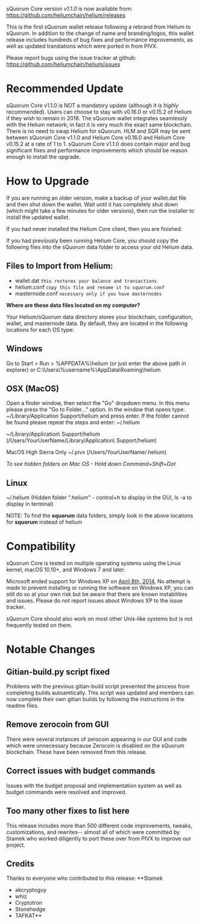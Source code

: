 sQuorum Core version *v1.1.0* is now available from:  <https://github.com/heliumchain/helium/releases>

This is the first sQuorum wallet release following a rebrand from Helium to sQuorum. In addition to the change of name and branding/logos, this wallet release includes hundreds of bug fixes and performance improvements, as well as updated translations which were ported in from PIVX.

Please report bugs using the issue tracker at github: <https://github.com/heliumchain/helium/issues>


Recommended Update
==============

sQuorum Core v1.1.0 is NOT a mandatory update (although it is *highly* recommended). Users can choose to stay with v0.16.0 or v0.15.2 of Helium if they wish to remain in 2018. The sQuorum wallet integrates seamlessly with the Helium network; in fact it is very much the exact same blockchain.  There is no need to swap Helium for sQuorum.  HLM and SQR may be sent between sQuorum Core v1.1.0 and Helium Core v0.16.0 and Helium Core v0.15.2 at a rate of 1 to 1.  sQuorum Core v1.1.0 does contain major and bug significant fixes and performance improvements which should be reason enough to install the upgrade.

How to Upgrade
==============

If you are running an older version, make a backup of your wallet.dat file and then shut down the wallet. Wait until it has completely shut down (which might take a few minutes for older versions), then run the installer to install the updated wallet.

If you had never installed the Helium Core client, then you are finished.

If you had previously been running Helium Core, you should copy the following files into the sQuorum data folder to access your old Helium data.

Files to Import from Helium:
--------------------------

- wallet.dat `this restores your balance and transactions`
- helium.conf `copy this file and rename it to squorum.conf`
- masternode.conf `necessary only if you have masternodes`


**Where are these data files located on my computer?**

Your Helium/sQuorum data directory stores your blockchain, configuration, wallet, and masternode data. By default, they are located in the following locations for each OS type:

## Windows

Go to Start > Run > %APPDATA%\helium
(or just enter the above path in explorer)
or C:\Users\\%username%\AppData\Roaming\helium


## OSX (MacOS)

Open a finder window, then select the "Go" dropdown menu. In this menu please press the "Go to Folder..." option. In the window that opens type: ~/Library/Application Support/helium and press enter. If the folder cannot be found please repeat the steps and enter: ~/.helium

~/Library/Application\ Support/helium
(/Users/YourUserName/Library/Application\ Support/helium)

MacOS High Sierra Only
~/.pivx
(/Users/YourUserName/.helium)

*To see hidden folders on Mac OS - Hold down Command+Shift+Dot*

## Linux
~/.helium
(Hidden folder ".helium" - control+h to display in the GUI, ls -a to display in terminal)

NOTE: To find the **squorum** data folders, simply look in the above locations for **squorum** instead of helium


Compatibility
==============

sQuorum Core is tested on multiple operating systems using the Linux kernel, macOS 10.10+, and Windows 7 and later.

Microsoft ended support for Windows XP on [April 8th, 2014](https://www.microsoft.com/en-us/WindowsForBusiness/end-of-xp-support), No attempt is made to prevent installing or running the software on Windows XP, you can still do so at your own risk but be aware that there are known instabilities and issues. Please do not report issues about Windows XP to the issue tracker.

sQuorum Core should also work on most other Unix-like systems but is not frequently tested on them.

Notable Changes
==============

Gitian-build.py script fixed
--------------------------

Problems with the previous gitian-build script prevented the process from completing builds autoamtically.  This script was updated and members can now complete their own gitian builds by following the instructions in the readme files.

Remove zerocoin from GUI
--------------------------

There were several instances of zerocoin appearing in our GUI and code which were unnecessary because Zerocoin is disabled on the sQuorum blockchain.  These have been removed from this release.

Correct issues with budget commands
--------------------------

Issues with the budget proposal and implementation system as well as budget commands were resolved and improved.

Too many other fixes to list here
--------------------------

This release includes more than 500 different code improvements, tweaks, customizations, and rewrites-- almost all of which were committed by Stamek who worked diligently to port these over from PIVX to improve our project.

## Credits

Thanks to everyone who contributed to this release:
 **Stamek
- akcryptoguy
- whiz
- Cryptotron
- Stonehedge
- TAFKAT**
